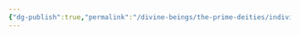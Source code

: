 ```yaml
---
{"dg-publish":true,"permalink":"/divine-beings/the-prime-deities/individual/selune/","dgHomeLink":true,"dgPassFrontmatter":false}
---
```

